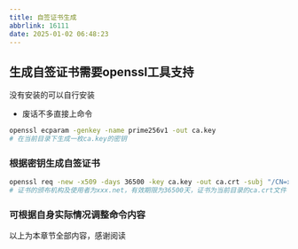 ```yaml
---
title: 自签证书生成
abbrlink: 16111
date: 2025-01-02 06:48:23
---
```


## 生成自签证书需要openssl工具支持

没有安装的可以自行安装

- 废话不多直接上命令

```bash
openssl ecparam -genkey -name prime256v1 -out ca.key
# 在当前目录下生成一枚ca.key的密钥
```

### 根据密钥生成自签证书

```bash
openssl req -new -x509 -days 36500 -key ca.key -out ca.crt -subj "/CN=xxx.net"
# 证书的颁布机构及使用者为xxx.net，有效期限为36500天，证书为当前目录的ca.crt文件
```

### 可根据自身实际情况调整命令内容

以上为本章节全部内容，感谢阅读